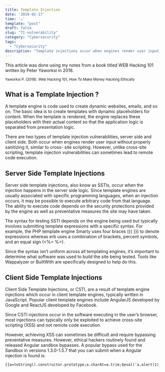 ```yaml
---
title: Template Injection
date: '2019-02-17'
time: '☕️'
template: "post"
draft: false
slug: "TI-vulnerability"
category: "Cybersecurity"
tags:
  - "Cybersecurity"
description: "Template injections occur when engines render user input without properly sanitizing it.Template injection vulnerabilities can sometimes lead to remote code execution."
---
```


This article was done using my notes from a book titled WEB Hacking 101 written by Peter Yaworksi in 2018.

<sub>Yaworksi P. (2018). Web Hacking 101, How To Make Money Hacking Ethically</sub>

## What is a Template Injection ?

A template engine is code used to create dynamic websites, emails, and so on. The basic
idea is to create templates with dynamic placeholders for content. When the template
is rendered, the engine replaces these placeholders with their actual content so that the
application logic is separated from presentation logic.

There are two types of template injection vulnerabilities, server side and client side. Both occur when engines render user input without properly sanitizing it, similar to cross-
site scripting. However, unlike cross-site scripting, template injection vulnerabilities can sometimes lead to remote code execution.

## Server Side Template Injections

Server side template injections, also know as SSTIs, occur when the injection happens
in the server side logic. Since template engines are usually associated with specific
programming languages, when an injection occurs, it may be possible to execute
arbitrary code from that language. The ability to execute code depends on the security
protections provided by the engine as well as preventative measures the site may have
taken.

The syntax for testing SSTI depends on the engine being used but typically involves
submitting template expressions with a specific syntax. For example, the PHP template engine Smarty uses four braces ({{ }}) to denote expressions whereas erb uses a combination of brackets, percent symbols, and an equal sign (<%= %>).

Since the syntax isn’t uniform across all templating engines, it’s important to determine
what software was used to build the site being tested. Tools like Wappalyzer or BuiltWith
are specifically designed to help do this.

## Client Side Template Injections

Client Side Template Injections, or CSTI, are a result of template engine injections which
occur in client template engines, typically written in JavaScript. Popular client template
engines include AngularJS developed by Google and ReactJS developed by Facebook.

Since CSTI injections occur in the software executing in the user’s browser, most
injections can typically only be exploited to achieve cross-site scripting (XSS) and not
remote code execution.

However, achieving XSS can sometimes be difficult and require
bypassing preventative measures. However, ethical hackers routinely found and released Angular sandbox bypasses. A
popular bypass used for the Sandbox in versions 1.3.0-1.5.7 that you can submit when a
Angular injection is found is:

```
{{a=toString().constructor.prototype;a.charAt=a.trim;$eval('a,alert(1),a')}}

```
